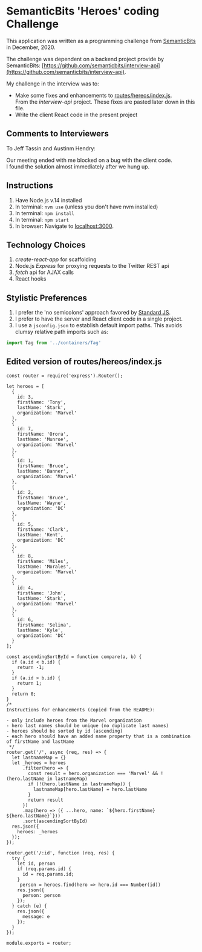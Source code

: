# SemanticBits 'Heroes' coding Challenge

This application was written as a programming challenge from [SemanticBits](https://semanticbits.com/) in December, 2020.  

The challenge was dependent on a backend project provide by SemanticBits:
[https://github.com/semanticbits/interview-api](https://github.com/semanticbits/interview-api).  

My challenge in the interview was to:
* Make some fixes and enhancements to [routes/hereos/index.js](https://github.com/semanticbits/interview-api/blob/master/routes/heroes/index.js).  
From the *interview-api* project. These fixes are pasted later down in this file.
* Write the client React code in the present project

## Comments to Interviewers
To Jeff Tassin and Austinm Hendry:

Our meeting ended with me blocked on a bug with the client code.  
I found the solution almost immediately after we hung up.

## Instructions
1. Have Node.js v.14 installed
2. In terminal:  `nvm use` (unless you don't have nvm installed)
3. In terminal:  `npm install`
4. In terminal:  `npm start`
5. In browser: Navigate to [localhost:3000](http://localhost:3000).


## Technology Choices
1. *create-react-app* for scaffolding
2. Node.js *Express* for proxying requests to the Twitter REST api
3. *fetch* api for AJAX calls
4. React hooks

## Stylistic Preferences
1. I prefer the 'no semicolons' approach favored by [Standard JS](https://standardjs.com).
2. I prefer to have the server and React client code in a single project.
3.  I use a `jsconfig.json` to establish default import paths.  This avoids clumsy relative path imports such as:

```javascript
import Tag from '../containers/Tag'
```

## Edited version of routes/hereos/index.js
```
const router = require('express').Router();

let heroes = [
  {
    id: 3,
    firstName: 'Tony',
    lastName: 'Stark',
    organization: 'Marvel'
  },
  {
    id: 7,
    firstName: 'Orora',
    lastName: 'Munroe',
    organization: 'Marvel'
  },
  {
    id: 1,
    firstName: 'Bruce',
    lastName: 'Banner',
    organization: 'Marvel'
  },
  {
    id: 2,
    firstName: 'Bruce',
    lastName: 'Wayne',
    organization: 'DC'
  },
  {
    id: 5,
    firstName: 'Clark',
    lastName: 'Kent',
    organization: 'DC'
  },
  {
    id: 8,
    firstName: 'Miles',
    lastName: 'Morales',
    organization: 'Marvel'
  },
  {
    id: 4,
    firstName: 'John',
    lastName: 'Stark',
    organization: 'Marvel'
  },
  {
    id: 6,
    firstName: 'Selina',
    lastName: 'Kyle',
    organization: 'DC'
  }
];

const ascendingSortById = function compare(a, b) {
  if (a.id < b.id) {
    return -1;
  }
  if (a.id > b.id) {
    return 1;
  }
  return 0;
}
/*
Instructions for enhancements (copied from the README):

- only include heroes from the Marvel organization
- hero last names should be unique (no duplicate last names)
- heroes should be sorted by id (ascending)
- each hero should have an added name property that is a combination of firstName and lastName
 */
router.get('/', async (req, res) => {
  let lastnameMap = {}
  let _heroes = heroes
      .filter(hero => {
        const result = hero.organization === 'Marvel' && !(hero.lastName in lastnameMap)
        if (!(hero.lastName in lastnameMap)) {
          lastnameMap[hero.lastName] = hero.lastName
        }
        return result
      })
      .map(hero => ({ ...hero, name: `${hero.firstName} ${hero.lastName}`}))
      .sort(ascendingSortById)
  res.json({
    heroes: _heroes
  });
});

router.get('/:id', function (req, res) {
  try {
    let id, person
    if (req.params.id) {
      id = req.params.id;
    }
     person = heroes.find(hero => hero.id === Number(id))
    res.json({
      person: person
    });
  } catch (e) {
    res.json({
      message: e
    });
  }
});

module.exports = router;

```
